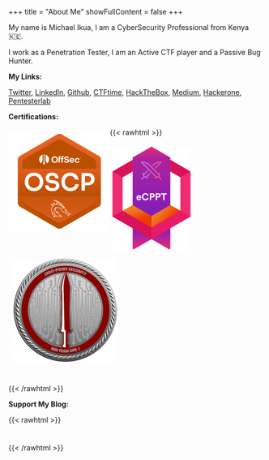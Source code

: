 +++
title = "About Me"
showFullContent = false
+++

My name is Michael Ikua, I am a CyberSecurity Professional from Kenya :kenya:.

I work as a Penetration Tester, I am an Active CTF player and a Passive Bug Hunter.

**My Links:** 

[Twitter](https://twitter.com/ikuamike), [LinkedIn](https://www.linkedin.com/in/ikuamike), [Github](https://github.com/ikuamike), [CTFtime](https://ctftime.org/user/36989), [HackTheBox](https://app.hackthebox.eu/profile/23062), [Medium](https://ikuamike.medium.com/), [Hackerone](https://hackerone.com/ikuamike), [Pentesterlab](https://pentesterlab.com/profile/ikuamike)

**Certifications:** 

{{< rawhtml >}}
<a href="https://blog.ikuamike.io/certs/Michael-Ikua-OSCP.pdf" target="_blank">
  <img  src="/img/OSCP.png" alt="OSCP" position="center" style="border-radius: 5px;float:left;padding: 5px 0px" width=auto height=200></img>
</a>

<a href="https://blog.ikuamike.io/certs/Michael-Ikua-INE-eCPPT.pdf" target="_blank">
  <img  src="/img/eCPPT.png" alt="eCPPTv2" position="center" style="border-radius: 10px;float:left;padding: 5px 5px;" width=auto height="205"></img>
</a>

<a href="https://blog.ikuamike.io/certs/Michael-Ikua-CRTO.pdf" target="_blank">
  <img  src="/img/CRTO.png" alt="eCPPTv2" position="center" style="border-radius: 10px;float:left;padding: 10px 10px;" width=auto height="205"></img>
</a>

<div style="clear: both;padding: 10px;"></div>

{{< /rawhtml >}}

**Support My Blog:**

{{< rawhtml >}}
<div style="text-align: center;display: flex;justify-content: left;padding-top: 10px;clear: both;">
  <script type="text/javascript" src="https://cdnjs.buymeacoffee.com/1.0.0/button.prod.min.js" data-name="bmc-button" data-slug="ikuamike" data-color="#78E2A0" data-emoji=""  data-font="Cookie" data-text="Buy me a coffee" data-outline-color="#000000" data-font-color="#1F222A" data-coffee-color="#FFDD00" ></script>
</div>

{{< /rawhtml >}}

